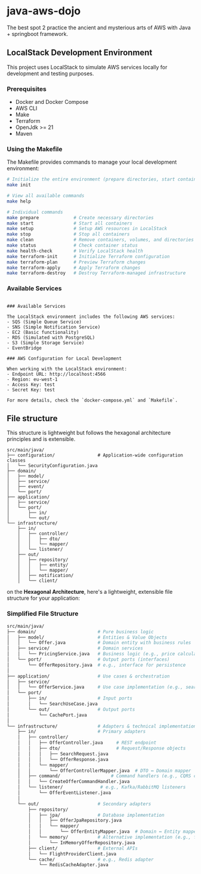 # java-aws-dojo
The best spot 2 practice the ancient and mysterious arts of AWS with Java + springboot framework.

## LocalStack Development Environment

This project uses LocalStack to simulate AWS services locally for development and testing purposes.

### Prerequisites

- Docker and Docker Compose
- AWS CLI
- Make
- Terraform
- OpenJdk >= 21
- Maven

### Using the Makefile

The Makefile provides commands to manage your local development environment:

```bash
# Initialize the entire environment (prepare directories, start containers, configure AWS CLI, NO infra deployed)
make init

# View all available commands
make help

# Individual commands
make prepare             # Create necessary directories
make start               # Start all containers
make setup               # Setup AWS resources in LocalStack
make stop                # Stop all containers
make clean               # Remove containers, volumes, and directories
make status              # Check container status
make health-check        # Verify LocalStack health
make terraform-init      # Initialize Terraform configuration
make terraform-plan      # Preview Terraform changes
make terraform-apply     # Apply Terraform changes
make terraform-destroy   # Destroy Terraform-managed infrastructure
```

### Available Services
```

### Available Services

The LocalStack environment includes the following AWS services:
- SQS (Simple Queue Service)
- SNS (Simple Notification Service)
- EC2 (Basic functionality)
- RDS (Simulated with PostgreSQL)
- S3 (Simple Storage Service)
- EventBridge

### AWS Configuration for Local Development

When working with the LocalStack environment:
- Endpoint URL: http://localhost:4566
- Region: eu-west-1
- Access Key: test
- Secret Key: test

For more details, check the `docker-compose.yml` and `Makefile`.
```
## File structure

 This structure is lightweight but follows the hexagonal architecture principles and is extensible.

```
src/main/java/
├── configuration/                # Application-wide configuration classes
│   └── SecurityConfiguration.java
├── domain/
│   ├── model/
│   ├── service/
│   ├── event/
│   └── port/
├── application/
│   ├── service/
│   └── port/
│       ├── in/
│       └── out/
└── infrastructure/
    ├── in/
    │   ├── controller/
    │   │   ├── dto/
    │   │   └── mapper/
    │   └── listener/
    ├── out/
    │   ├── repository/
    │   │   ├── entity/
    │   │   └── mapper/
    │   ├── notification/
    │   └── client/

  ```
 on the **Hexagonal Architecture**, here's a lightweight, extensible file structure for your application:

### Simplified File Structure
```bash
src/main/java/
├── domain/                       # Pure business logic
│   ├── model/                    # Entities & Value Objects
│   │   └── Offer.java            # Domain entity with business rules
│   ├── service/                  # Domain services
│   │   └── PricingService.java   # Business logic (e.g., price calculations)
│   └── port/                     # Output ports (interfaces)
│       └── OfferRepository.java  # e.g., interface for persistence
│
├── application/                  # Use cases & orchestration
│   ├── service/                 
│   │   └── OfferService.java     # Use case implementation (e.g., searchOffers)
│   └── port/
│       ├── in/                   # Input ports
│       │   └── SearchUseCase.java
│       └── out/                  # Output ports
│           └── CachePort.java
│
└── infrastructure/               # Adapters & technical implementation
    ├── in/                       # Primary adapters
    │   ├── controller/
    │   │   ├── OfferController.java     # REST endpoint
    │   │   ├── dto/                     # Request/Response objects
    │   │   │   ├── SearchRequest.java
    │   │   │   └── OfferResponse.java
    │   │   └── mapper/
    │   │       └── OfferControllerMapper.java  # DTO ↔ Domain mapper
    │   ├── command/                   # Command handlers (e.g., CQRS commands)
    │   │   └── CreateOfferCommandHandler.java
    │   └── listener/              # e.g., Kafka/RabbitMQ listeners
    │       └── OfferEventListener.java
    │
    └── out/                      # Secondary adapters
        ├── repository/
        │   ├── jpa/              # Database implementation
        │   │   ├── OfferJpaRepository.java
        │   │   └── mapper/
        │   │       └── OfferEntityMapper.java  # Domain ↔ Entity mapper
        │   └── memory/           # Alternative implementation (e.g., for tests)
        │       └── InMemoryOfferRepository.java
        ├── client/               # External APIs
        │   └── FlightProviderClient.java 
        └── cache/                # e.g., Redis adapter
            └── RedisCacheAdapter.java

